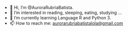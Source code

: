 - 👋 Hi, I’m @AuroraRubriaBatista.
- 👀 I’m interested in reading, sleeping, eating, studying ...
- 🌱 I’m currently learning Language R and Python 3.
- 📫 How to reach me: aurorarubriabatistalola@gmail.com
